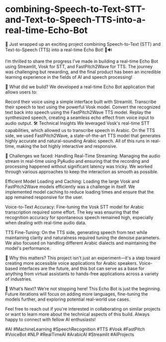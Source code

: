 # combining-Speech-to-Text-STT-and-Text-to-Speech-TTS-into-a-real-time-Echo-Bot

🚀 Just wrapped up an exciting project combining Speech-to-Text (STT) and Text-to-Speech (TTS) into a real-time Echo Bot! 🎤🔊

I’m thrilled to share the progress I’ve made in building a real-time Echo Bot using Streamlit, Vosk for STT, and FastPitch2Wave for TTS. The journey was challenging but rewarding, and the final product has been an incredible learning experience in the fields of AI and speech processing!

🔧 What did we build?
We developed a real-time Echo Bot application that allows users to:

Record their voice using a simple interface built with Streamlit.
Transcribe their speech to text using the powerful Vosk model.
Convert the recognized text back into speech using the FastPitch2Wave TTS model.
Replay the synthesized speech, creating a seamless echo effect from voice input to audio output.
🛠️ Technical Insights
We leveraged Vosk's real-time STT capabilities, which allowed us to transcribe speech in Arabic. On the TTS side, we used FastPitch2Wave, a state-of-the-art TTS model that generates highly accurate and natural-sounding Arabic speech. All of this runs in real-time, making the bot highly interactive and responsive.

🤯 Challenges we faced:
Handling Real-Time Streaming: Managing the audio stream in real-time using PyAudio and ensuring that the recording and processing happened without significant latency was tricky. We worked through various approaches to keep the interaction as smooth as possible.

Efficient Model Loading and Caching: Loading the large Vosk and FastPitch2Wave models efficiently was a challenge in itself. We implemented model caching to reduce loading times and ensure that the app remained responsive for the user.

Voice-to-Text Accuracy: Fine-tuning the Vosk STT model for Arabic transcription required some effort. The key was ensuring that the recognition accuracy for spontaneous speech remained high, especially when dealing with real-time audio data.

TTS Fine-Tuning: On the TTS side, generating speech from text while maintaining clarity and naturalness required tuning the denoise parameters. We also focused on handling different Arabic dialects and maintaining the model's performance.

🌟 Why this matters?
This project isn't just an experiment—it's a step toward creating more accessible voice applications for Arabic speakers. Voice-based interfaces are the future, and this bot can serve as a base for anything from virtual assistants to hands-free applications across a variety of industries.

🚀 What’s Next?
We’re not stopping here! This Echo Bot is just the beginning. Future iterations will focus on adding more languages, fine-tuning the models further, and exploring potential real-world use cases.

Feel free to reach out if you're interested in collaborating on similar projects or want to learn more about the technical aspects of this build. Always happy to connect with fellow AI enthusiasts!

#AI #MachineLearning #SpeechRecognition #TTS #Vosk #FastPitch #VoiceBot #NLP #RealTimeAI #ArabicAI #Streamlit #AIProjects
